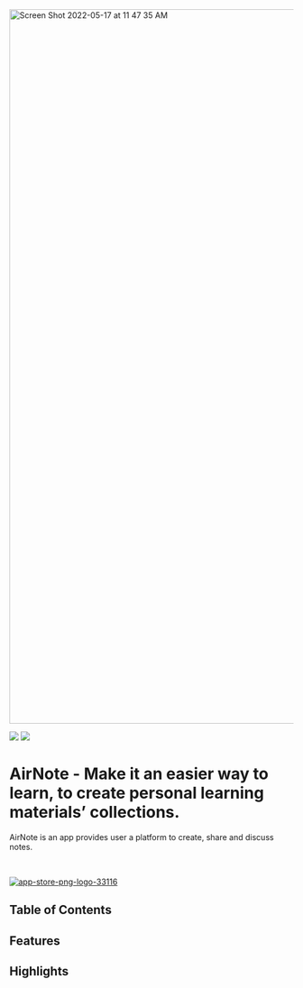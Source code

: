 <img width="1268" alt="Screen Shot 2022-05-17 at 11 47 35 AM" src="https://user-images.githubusercontent.com/94897201/170625354-27454bb3-70a4-49bf-afda-2db20f3cbd48.png">

<p align="left">
    <img src="https://img.shields.io/badge/platform-iOS-lightgray">
    <img src="https://img.shields.io/badge/release-v1.0.2-green">
</p>

# AirNote - Make it an easier way to learn, to create personal learning materials’ collections.

AirNote is an app provides user a platform to create, share and discuss notes.

<br>

[![app-store-png-logo-33116](https://user-images.githubusercontent.com/94897201/170625575-ea8bcba8-323c-4999-973d-bd97a329e132.png)](https://apps.apple.com/tw/app/airnote/id1619738706)

## Table of Contents

## Features

## Highlights

## 
